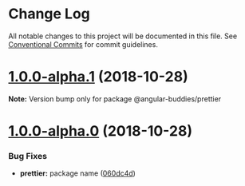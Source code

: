 # Change Log

All notable changes to this project will be documented in this file.
See [Conventional Commits](https://conventionalcommits.org) for commit guidelines.

# [1.0.0-alpha.1](https://github.com/noelmace/prettier-schematics/compare/v1.0.0-alpha.0...v1.0.0-alpha.1) (2018-10-28)

**Note:** Version bump only for package @angular-buddies/prettier

# [1.0.0-alpha.0](https://github.com/noelmace/prettier-schematics/compare/v0.5.0...v1.0.0-alpha.0) (2018-10-28)

### Bug Fixes

* **prettier:** package name ([060dc4d](https://github.com/noelmace/prettier-schematics/commit/060dc4d))
